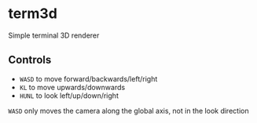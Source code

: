 # term3d

Simple terminal 3D renderer

## Controls

- `WASD` to move forward/backwards/left/right
- `KL` to move upwards/downwards
- `HUNL` to look left/up/down/right

`WASD` only moves the camera along the global axis, not in the look direction
